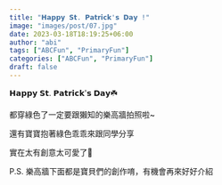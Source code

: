 ```yaml
---
title: "𝗛𝗮𝗽𝗽𝘆 𝗦𝘁. 𝗣𝗮𝘁𝗿𝗶𝗰𝗸'𝘀 𝗗𝗮𝘆 !"
image: "images/post/07.jpg"
date: 2023-03-18T18:19:25+06:00
author: "abi"
tags: ["ABCFun", "PrimaryFun"]
categories: ["ABCFun", "PrimaryFun"]
draft: false
---
```


𝗛𝗮𝗽𝗽𝘆 𝗦𝘁. 𝗣𝗮𝘁𝗿𝗶𝗰𝗸'𝘀 𝗗𝗮𝘆☘️

都穿綠色了一定要跟獺知的樂高牆拍照啦~

還有寶寶抱著綠色乖乖來跟同學分享

實在太有創意太可愛了👯

P.S. 樂高牆下面都是寶貝們的創作唷，有機會再來好好介紹